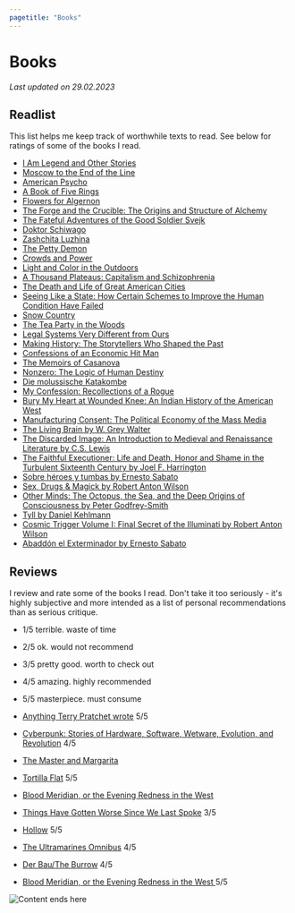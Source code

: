 ```yaml
---
pagetitle: "Books"
---
```


# Books

_Last updated on 29.02.2023_

## Readlist

This list helps me keep track of worthwhile texts to read.
See below for ratings of some of the books I read.

- [I Am Legend and Other Stories](https://www.goodreads.com/book/show/547094.I_Am_Legend_and_Other_Stories)
- [Moscow to the End of the Line](https://www.goodreads.com/book/show/117896.Moscow_to_the_End_of_the_Line)
- [American Psycho](https://www.goodreads.com/book/show/28676.American_Psycho)
- [A Book of Five Rings](https://www.goodreads.com/book/show/867247.A_Book_of_Five_Rings)
- [Flowers for Algernon](https://www.goodreads.com/book/show/36576608-flowers-for-algernon)
- [The Forge and the Crucible: The Origins and Structure of Alchemy](https://www.goodreads.com/book/show/144902.The_Forge_and_the_Crucible)
- [The Fateful Adventures of the Good Soldier Svejk](https://www.goodreads.com/book/show/10130301-the-fateful-adventures-of-the-good-soldier-svejk-book-one)
- [Doktor Schiwago](https://www.goodreads.com/book/show/2000039.Doktor_Schiwago)
- [Zashchita Luzhina](https://www.goodreads.com/book/show/41716508-zashchita-luzhina-luzhins-verteidigung)
- [The Petty Demon](https://www.goodreads.com/book/show/162259.The_Petty_Demon)
- [Crowds and Power](https://www.goodreads.com/book/show/79917.Crowds_and_Power)
- [Light and Color in the Outdoors](https://www.goodreads.com/book/show/740853.Light_and_Color_in_the_Outdoors?)
- [A Thousand Plateaus: Capitalism and Schizophrenia](https://www.goodreads.com/book/show/118316.A_Thousand_Plateaus)
- [The Death and Life of Great American Cities](https://www.goodreads.com/book/show/30833.The_Death_and_Life_of_Great_American_Cities)
- [Seeing Like a State: How Certain Schemes to Improve the Human Condition Have Failed](https://www.goodreads.com/book/show/20186.Seeing_Like_a_State)
- [Snow Country](https://www.goodreads.com/book/show/14028.Snow_Country)
- [The Tea Party in the Woods](https://www.goodreads.com/book/show/25583502-the-tea-party-in-the-woods)
- [Legal Systems Very Different from Ours](https://www.goodreads.com/book/show/30066446-legal-systems-very-different-from-ours)
- [Making History: The Storytellers Who Shaped the Past](https://www.goodreads.com/book/show/58462626-making-history)
- [Confessions of an Economic Hit Man](https://en.wikipedia.org/wiki/Confessions_of_an_Economic_Hit_Man)
- [The Memoirs of Casanova](https://www.goodreads.com/book/show/20504101-the-memoirs-of-casanova)
- [Nonzero: The Logic of Human Destiny](https://www.goodreads.com/book/show/9526993-nonzero)
- [Die molussische Katakombe](https://www.goodreads.com/book/show/4529828-die-molussische-katakombe)
- [My Confession: Recollections of a Rogue](https://www.goodreads.com/book/show/1094401.My_Confession)
- [Bury My Heart at Wounded Knee: An Indian History of the American West](https://www.goodreads.com/book/show/76401.Bury_My_Heart_at_Wounded_Knee)
- [Manufacturing Consent: The Political Economy of the Mass Media](https://www.goodreads.com/book/show/12617.Manufacturing_Consent)
- [The Living Brain by W. Grey Walter](https://www.goodreads.com/book/show/2071988.The_Living_Brain)
- [The Discarded Image: An Introduction to Medieval and Renaissance Literature by C.S. Lewis](https://www.goodreads.com/book/show/80005.The_Discarded_Image)
- [The Faithful Executioner: Life and Death, Honor and Shame in the Turbulent Sixteenth Century by Joel F. Harrington](https://www.goodreads.com/book/show/15793575-the-faithful-executioner)
- [Sobre héroes y tumbas by Ernesto Sabato](https://www.goodreads.com/book/show/1677.Sobre_h_roes_y_tumbas)
- [Sex, Drugs & Magick by Robert Anton Wilson](https://www.goodreads.com/book/show/259578.Sex_Drugs_Magick)
- [Other Minds: The Octopus, the Sea, and the Deep Origins of Consciousness by Peter Godfrey-Smith](https://www.goodreads.com/book/show/28116739-other-minds)
- [Tyll by Daniel Kehlmann](https://www.goodreads.com/book/show/36130507-tyll)
- [Cosmic Trigger Volume I: Final Secret of the Illuminati by Robert Anton Wilson](https://www.goodreads.com/book/show/4237.Cosmic_Trigger_Volume_I)
- [Abaddón el Exterminador by Ernesto Sabato](https://www.goodreads.com/book/show/63001.Abadd_n_el_Exterminador)

## Reviews

I review and rate some of the books I read. Don't take it too seriously - it's highly subjective and more intended as a list of personal recommendations than as serious critique.

- 1/5 terrible. waste of time
- 2/5 ok. would not recommend
- 3/5 pretty good. worth to check out
- 4/5 amazing. highly recommended
- 5/5 masterpiece. must consume

- [Anything Terry Pratchet wrote](https://www.goodreads.com/author/show/1654.Terry_Pratchett) 5/5
- [Cyberpunk: Stories of Hardware, Software, Wetware, Evolution, and Revolution](https://www.goodreads.com/book/show/18922214-cyberpunk) 4/5
- [The Master and Margarita](https://www.goodreads.com/book/show/117833.The_Master_and_Margarita)
- [Tortilla Flat](https://www.goodreads.com/book/show/163977.Tortilla_Flat) 5/5
- [Blood Meridian, or the Evening Redness in the West](https://www.goodreads.com/book/show/394535.Blood_Meridian_or_the_Evening_Redness_in_the_West)
- [Things Have Gotten Worse Since We Last Spoke](https://www.goodreads.com/book/show/57876868-things-have-gotten-worse-since-we-last-spoke) 3/5
- [Hollow](https://www.goodreads.com/book/show/56212878-hollow) 5/5
- [The Ultramarines Omnibus](https://www.goodreads.com/book/show/31638.The_Ultramarines_Omnibus) 4/5
- [Der Bau/The Burrow](<https://de.m.wikisource.org/wiki/Der_Bau_(Kafka)>) 4/5
- [Blood Meridian, or the Evening Redness in the West ](https://www.goodreads.com/book/show/394535.Blood_Meridian_or_the_Evening_Redness_in_the_West) 5/5

<img class="center" src="./img/hero-reviews.png" alt="Content ends here">
